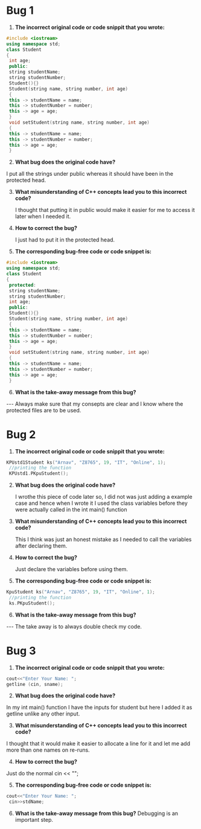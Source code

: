 # Bug 1

1. **The incorrect original code or code snippit that you wrote:**

``` cpp
#include <iostream>
using namespace std;
class Student
{
 int age;
 public:
 string studentName;
 string studentNumber;
 Student(){}
 Student(string name, string number, int age)
 {
 this -> studentName = name;
 this -> studentNumber = number;
 this -> age = age;
 }
 void setStudent(string name, string number, int age)
 {
 this -> studentName = name;
 this -> studentNumber = number;
 this -> age = age;
 }

```

2. **What bug does the original code have?**

  I put all the strings under public whereas it should have been in the protected head.

3. **What misunderstanding of C++ concepts lead you to this incorrect code?**

    I thought that putting it in public would make it easier for me to access it later when I needed it.

4. **How to correct the bug?**

    I just had to put it in the protected head.

5. **The corresponding bug-free code or code snippet is:**

```cpp
#include <iostream>
using namespace std;
class Student
{
 protected:
 string studentName;
 string studentNumber;
 int age;
 public:
 Student(){}
 Student(string name, string number, int age)
 {
 this -> studentName = name;
 this -> studentNumber = number;
 this -> age = age;
 }
 void setStudent(string name, string number, int age)
 {
 this -> studentName = name;
 this -> studentNumber = number;
 this -> age = age;
 }
```

6. **What is the take-away message from this bug?**

--- Always make sure that my consepts are clear and I know where the protected files are to be used.

# Bug 2

1. **The incorrect original code or code snippit that you wrote:**

```cpp
KPUstd1Student ks("Arnav", "Z8765", 19, "IT", "Online", 1);
 //printing the function
 KPUstd1.PKpuStudent();
```

2. **What bug does the original code have?**

    I wrothe this piece of code later so, I did not was just adding a example case and hence when I wrote it I used the class variables before they were actually called in the int   main() function

3. **What misunderstanding of C++ concepts lead you to this incorrect code?**

    This I think was just an honest mistake as I needed to call the variables after declaring them.

4. **How to correct the bug?**

    Just declare the variables before using them.

5. **The corresponding bug-free code or code snippet is:**

```cpp
KpuStudent ks("Arnav", "Z8765", 19, "IT", "Online", 1);
 //printing the function
 ks.PKpuStudent();
```

6. **What is the take-away message from this bug?**

--- The take away is to always double check my code.

# Bug 3

1. **The incorrect original code or code snippit that you wrote:**

```cpp
cout<<"Enter Your Name: ";
getline (cin, sname);
```

2. **What bug does the original code have?**

  In my int main() function I have the inputs for student but here I added it as getline unlike any other input.

3. **What misunderstanding of C++ concepts lead you to this incorrect code?**

I thought that it would make it easier to allocate a line for it and let me add more than one names on re-runs.

4. **How to correct the bug?**

Just do the normal cin << "";

5. **The corresponding bug-free code or code snippet is:**

```cpp
cout<<"Enter Your Name: ";
 cin>>stdName; 
```

6. **What is the take-away message from this bug?**
 Debugging is an important step.
